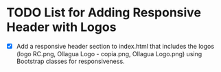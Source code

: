 # TODO List for Adding Responsive Header with Logos

- [x] Add a responsive header section to index.html that includes the logos (logo RC.png, Ollagua Logo - copia.png, Ollagua Logo.png) using Bootstrap classes for responsiveness.
